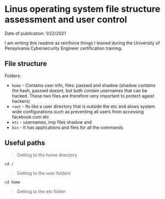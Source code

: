 
# Linus operating system file structure assessment and user control

Date of publication: 1/22/2021

I am writing this readme as reinforce things I leaned during the University of Pensylvania Cybersecurity Engineer certification training.

## File structure

Folders:<br>
- `home` - Contains user info, files: passwd and shadow (shadow contains the hash, passwd doesnt, but both contain usernames that can be hacked. These two files are therefore very important to protect agaist hackers)
- `root` - Its like a user directory that is outside the etc and alows system wide configurations such as preventing all users from accessing facebook.com etc
- `etc` - usernames, imp files shadow and 
- `bin` - It has applications and files for all the commands





## Useful paths

> Getting to the home directory

`cd /` 

> Getting to the user folders

`cd home`

> Getting to the etc folder